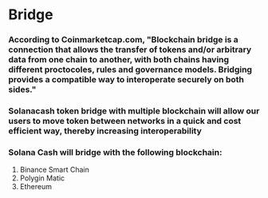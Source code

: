 # Bridge

### According to Coinmarketcap.com, "Blockchain bridge is a connection that allows the transfer of tokens and/or arbitrary data from one chain to another, with both chains having different proctocoles, rules and governance models. Bridging provides a compatible way to interoperate securely on both sides."

### Solanacash token bridge with multiple blockchain will allow our users to move token between networks in a quick and cost efficient way, thereby increasing interoperability

### Solana Cash will bridge with the following blockchain:

1. Binance Smart Chain
2. Polygin Matic
3. Ethereum

